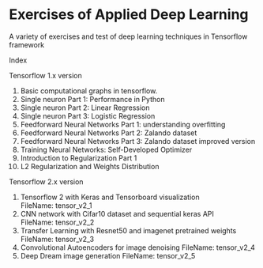 # Exercises of Applied Deep Learning 

A variety of exercises and test of deep learning techniques in Tensorflow framework

Index


Tensorflow 1.x version

1) Basic computational graphs in tensorflow.
2) Single neuron Part 1: Performance in Python
3) Single neuron Part 2: Linear Regression
4) Single neuron Part 3: Logistic Regression
5) Feedforward Neural Networks Part 1: understanding overfitting
6) Feedforward Neural Networks Part 2: Zalando dataset
7) Feedforward Neural Networks Part 3: Zalando dataset improved version
8) Training Neural Networks: Self-Developed Optimizer 
9) Introduction to Regularization Part 1
10) L2 Regularization and Weights Distribution


Tensorflow 2.x version

1) Tensorflow 2 with Keras and Tensorboard visualization                   
    FileName: tensor_v2_1
2) CNN network with Cifar10 dataset and sequential keras API               
    FileName: tensor_v2_2
3) Transfer Learning with Resnet50 and imagenet pretrained weights         
    FileName: tensor_v2_3
4) Convolutional Autoencoders for image denoising 
    FileName: tensor_v2_4
5) Deep Dream image generation 
    FileName: tensor_v2_5
